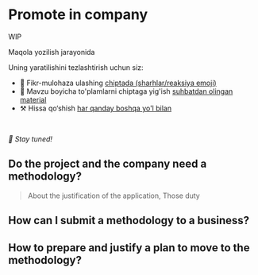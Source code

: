 # Promote in company

WIP

Maqola yozilish jarayonida

Uning yaratilishini tezlashtirish uchun siz:

* 📢 Fikr-mulohaza ulashing [chiptada (sharhlar/reaksiya emoji)](https://github.com/feature-sliced/documentation/issues/206)
* 💬 Mavzu boyicha to'plamlarni chiptaga yig'ish [suhbatdan olingan material](https://t.me/feature_sliced)
* ⚒️ Hissa qo‘shish [har qanday boshqa yo'l bilan](https://github.com/feature-sliced/documentation/blob/master/CONTRIBUTING.md)

<br />

*🍰 Stay tuned!*

## Do the project and the company need a methodology?[​](#do-the-project-and-the-company-need-a-methodology "Sarlavhaga to'g'ridan-to'g'ri havola")

> About the justification of the application, Those duty

## How can I submit a methodology to a business?[​](#how-can-i-submit-a-methodology-to-a-business "Sarlavhaga to'g'ridan-to'g'ri havola")

## How to prepare and justify a plan to move to the methodology?[​](#how-to-prepare-and-justify-a-plan-to-move-to-the-methodology "Sarlavhaga to'g'ridan-to'g'ri havola")

